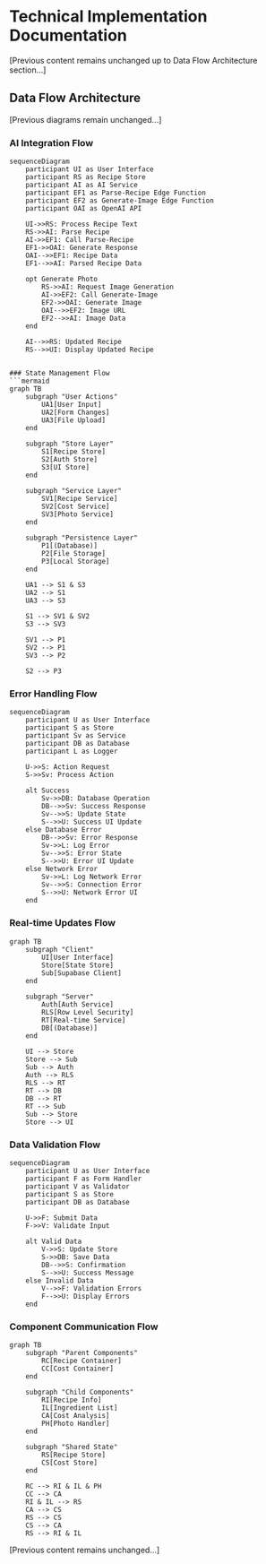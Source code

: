 # Technical Implementation Documentation

[Previous content remains unchanged up to Data Flow Architecture section...]

## Data Flow Architecture

[Previous diagrams remain unchanged...]

### AI Integration Flow
```mermaid
sequenceDiagram
    participant UI as User Interface
    participant RS as Recipe Store
    participant AI as AI Service
    participant EF1 as Parse-Recipe Edge Function
    participant EF2 as Generate-Image Edge Function
    participant OAI as OpenAI API

    UI->>RS: Process Recipe Text
    RS->>AI: Parse Recipe
    AI->>EF1: Call Parse-Recipe
    EF1->>OAI: Generate Response
    OAI-->>EF1: Recipe Data
    EF1-->>AI: Parsed Recipe Data
    
    opt Generate Photo
        RS->>AI: Request Image Generation
        AI->>EF2: Call Generate-Image
        EF2->>OAI: Generate Image
        OAI-->>EF2: Image URL
        EF2-->>AI: Image Data
    end
    
    AI-->>RS: Updated Recipe
    RS-->>UI: Display Updated Recipe
```

```

### State Management Flow
```mermaid
graph TB
    subgraph "User Actions"
        UA1[User Input]
        UA2[Form Changes]
        UA3[File Upload]
    end

    subgraph "Store Layer"
        S1[Recipe Store]
        S2[Auth Store]
        S3[UI Store]
    end

    subgraph "Service Layer"
        SV1[Recipe Service]
        SV2[Cost Service]
        SV3[Photo Service]
    end

    subgraph "Persistence Layer"
        P1[(Database)]
        P2[File Storage]
        P3[Local Storage]
    end

    UA1 --> S1 & S3
    UA2 --> S1
    UA3 --> S3
    
    S1 --> SV1 & SV2
    S3 --> SV3
    
    SV1 --> P1
    SV2 --> P1
    SV3 --> P2
    
    S2 --> P3
```

### Error Handling Flow
```mermaid
sequenceDiagram
    participant U as User Interface
    participant S as Store
    participant Sv as Service
    participant DB as Database
    participant L as Logger

    U->>S: Action Request
    S->>Sv: Process Action
    
    alt Success
        Sv->>DB: Database Operation
        DB-->>Sv: Success Response
        Sv-->>S: Update State
        S-->>U: Success UI Update
    else Database Error
        DB-->>Sv: Error Response
        Sv->>L: Log Error
        Sv-->>S: Error State
        S-->>U: Error UI Update
    else Network Error
        Sv->>L: Log Network Error
        Sv-->>S: Connection Error
        S-->>U: Network Error UI
    end
```

### Real-time Updates Flow
```mermaid
graph TB
    subgraph "Client"
        UI[User Interface]
        Store[State Store]
        Sub[Supabase Client]
    end

    subgraph "Server"
        Auth[Auth Service]
        RLS[Row Level Security]
        RT[Real-time Service]
        DB[(Database)]
    end

    UI --> Store
    Store --> Sub
    Sub --> Auth
    Auth --> RLS
    RLS --> RT
    RT --> DB
    DB --> RT
    RT --> Sub
    Sub --> Store
    Store --> UI
```

### Data Validation Flow
```mermaid
sequenceDiagram
    participant U as User Interface
    participant F as Form Handler
    participant V as Validator
    participant S as Store
    participant DB as Database

    U->>F: Submit Data
    F->>V: Validate Input
    
    alt Valid Data
        V->>S: Update Store
        S->>DB: Save Data
        DB-->>S: Confirmation
        S-->>U: Success Message
    else Invalid Data
        V-->>F: Validation Errors
        F-->>U: Display Errors
    end
```

### Component Communication Flow
```mermaid
graph TB
    subgraph "Parent Components"
        RC[Recipe Container]
        CC[Cost Container]
    end

    subgraph "Child Components"
        RI[Recipe Info]
        IL[Ingredient List]
        CA[Cost Analysis]
        PH[Photo Handler]
    end

    subgraph "Shared State"
        RS[Recipe Store]
        CS[Cost Store]
    end

    RC --> RI & IL & PH
    CC --> CA
    RI & IL --> RS
    CA --> CS
    RS --> CS
    CS --> CA
    RS --> RI & IL
```

[Previous content remains unchanged...]